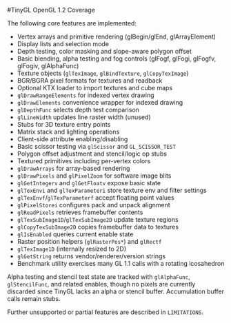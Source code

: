 #TinyGL OpenGL 1.2 Coverage

The following core features are implemented:

- Vertex arrays and primitive rendering (glBegin/glEnd, glArrayElement)
- Display lists and selection mode
- Depth testing, color masking and slope-aware polygon offset
- Basic blending, alpha testing and fog controls (glFogf, glFogi, glFogfv,
  glFogiv, glAlphaFunc)
- Texture objects (`glTexImage`, `glBindTexture`, `glCopyTexImage`)
- BGR/BGRA pixel formats for textures and readback
- Optional KTX loader to import textures and cube maps
- `glDrawRangeElements` for indexed vertex drawing
- `glDrawElements` convenience wrapper for indexed drawing
- `glDepthFunc` selects depth test comparison
- `glLineWidth` updates line raster width (unused)
- Stubs for 3D texture entry points
- Matrix stack and lighting operations
- Client-side attribute enabling/disabling
- Basic scissor testing via `glScissor` and `GL_SCISSOR_TEST`
- Polygon offset adjustment and stencil/logic op stubs
- Textured primitives including per-vertex colors
- `glDrawArrays` for array-based rendering
- `glDrawPixels` and `glPixelZoom` for software image blits
- `glGetIntegerv` and `glGetFloatv` expose basic state
- `glTexEnvi` and `glTexParameteri` store texture env and filter settings
- `glTexEnvf`/`glTexParameterf` accept floating point values
- `glPixelStorei` configures pack and unpack alignment
- `glReadPixels` retrieves framebuffer contents
- `glTexSubImage1D`/`glTexSubImage2D` update texture regions
- `glCopyTexSubImage2D` copies framebuffer data to textures
- `glIsEnabled` queries current enable state
- Raster position helpers (`glRasterPos*`) and `glRectf`
- `glTexImage1D` (internally resized to 2D)
- `glGetString` returns vendor/renderer/version strings
- Benchmark utility exercises many GL 1.1 calls with a rotating icosahedron

Alpha testing and stencil test state are tracked with `glAlphaFunc`,
`glStencilFunc`, and related enables, though no pixels are currently
discarded since TinyGL lacks an alpha or stencil buffer. Accumulation
buffer calls remain stubs.

Further unsupported or partial features are described in `LIMITATIONS`.
